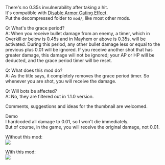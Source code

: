 There's no 0.35s invulnerability after taking a hit.  
It's compatible with [Disable Armor Gating Effect](https://modworkshop.net/mod/28598).  
Put the decompressed folder to `mod/`, like most other mods.

Q: What's the grace period?  
A: When you receive bullet damage from an enemy, a timer, which in Overkill or below is 0.45s and in Mayhem or above is 0.35s, will be activated. During this period, any other bullet damage less or equal to the previous plus 0.01 will be ignored. If you receive another shot that has greater damage, this damage will not be ignored; your AP or HP will be deducted, and the grace period timer will be reset.

Q: What does this mod do?  
A: As the title says, it completely removes the grace period timer. So whenever you are shot, you will receive the damage.

Q: Will bots be affected?  
A: No, they are filtered out in 1.1.0 version.

Comments, suggestions and ideas for the thumbnail are welcomed.

Demo  
I hardcoded all damage to 0.01, so I won't die immediately.  
But of course, in the game, you will receive the original damage, not 0.01.

Without this mod:  
[![](https://img.youtube.com/vi/BNvGtnCiQmI/0.jpg)](https://youtu.be/BNvGtnCiQmI)

With this mod:  
[![](https://img.youtube.com/vi/fc7ZuYeWizY/0.jpg)](https://youtu.be/fc7ZuYeWizY)
